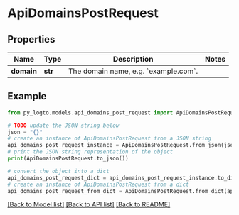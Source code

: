 # ApiDomainsPostRequest


## Properties

Name | Type | Description | Notes
------------ | ------------- | ------------- | -------------
**domain** | **str** | The domain name, e.g. &#x60;example.com&#x60;. | 

## Example

```python
from py_logto.models.api_domains_post_request import ApiDomainsPostRequest

# TODO update the JSON string below
json = "{}"
# create an instance of ApiDomainsPostRequest from a JSON string
api_domains_post_request_instance = ApiDomainsPostRequest.from_json(json)
# print the JSON string representation of the object
print(ApiDomainsPostRequest.to_json())

# convert the object into a dict
api_domains_post_request_dict = api_domains_post_request_instance.to_dict()
# create an instance of ApiDomainsPostRequest from a dict
api_domains_post_request_from_dict = ApiDomainsPostRequest.from_dict(api_domains_post_request_dict)
```
[[Back to Model list]](../README.md#documentation-for-models) [[Back to API list]](../README.md#documentation-for-api-endpoints) [[Back to README]](../README.md)


